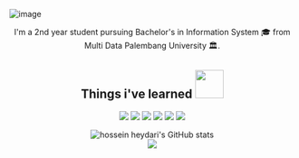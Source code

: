 ![image](https://user-images.githubusercontent.com/126872741/222945899-779a600c-b48c-48c4-8b17-70a8f73dfcdc.png)

<p align="center">
  I'm a 2nd year student pursuing Bachelor's in Information System 🎓 from Multi Data Palembang University 🏛.
</p>

<h2 align="center">Things i've learned <img src="https://github.com/ritik307/ritik307/blob/main/images/laptop.gif" width="50"></h2>

<p align="center">
<img src="https://img.shields.io/badge/-Java-E34A86?style=flat-square&logo=java"/>
<img src="https://img.shields.io/badge/-HTML-E34F26?style=flat-square&logo=html&logoColor=white"/>
<img src="https://img.shields.io/badge/-CSS-1572B6?style=flat-square&logo=css"/>
<img src="https://img.shields.io/badge/-MySQL-black?style=flat-square&logo=mysql"/>
<img src="https://img.shields.io/badge/-Python-purple?style=flat-square&logo=python"/>
<img src="https://img.shields.io/badge/-GitHub-black?style=flat-square&logo=github"/>

<p align="center">
  <img src="https://github-readme-stats.vercel.app/api?username=Tivelin&show_icons=true&include_all_commits=true&theme=monokai" alt="hossein heydari's GitHub stats" /><br />
  <img src="https://github-readme-streak-stats.herokuapp.com/?user=Tivelin&theme="monokai"/>
</p>
